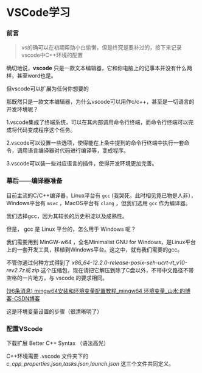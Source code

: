 # VSCode学习

### 前言

> vs的确可以在初期帮助小白偷懒，但是终究是要补过的，接下来记录vscode中C++环境的配置

确切地说，**vscode** 只是一款文本编辑器，它和你电脑上的记事本并没有什么两样，甚至word也是。

但vscode可以扩展为任何你想要的

那既然只是一款文本编辑器，为什么vscode可以用作c/c++，甚至是一切语言的开发环境呢？

1.vscode集成了终端系统，可以在其内部调用命令行终端，而命令行终端可以完成将代码变成程序这个任务。

2.vscode可以设置一些选项，使得能在上条中提到的命令行终端中执行一套命令，调用语言编译器对代码进行编译等，变成程序。

3.vscode可以装一些对应语言的插件，使得开发环境更加完善。

### 幕后——编译器准备

目前主流的C/C++编译器，Linux平台有 `gcc` (我哭死，此时相见竟已物是人非），Windows平台有 `msvc` ，MacOS平台有 `clang` ，但我们选用 `gcc` 作为编译器。

我们选择gcc，因为其较长的历史积淀以及成熟性。

但是， gcc 是 Linux 平台的，怎么用于 Windows 呢？

我们需要用到 MinGW-w64 ，全名Minimalist GNU for Windows，是Linux平台上的一套开发工具，移植到Windows平台。这之中，就有我们需要的gcc。

不管你通过何种方式得到了 *x86_64-12.2.0-release-posix-seh-ucrt-rt_v10-rev2.7z或.zip* 这个压缩包，现在请把它解压到除了C盘以外，不带中文路径不带空格的一片地方，与 vscode 的要求相同。

[(96条消息) mingw64安装和环境变量配置教程_mingw64 环境变量_山水:的博客-CSDN博客](https://blog.csdn.net/woxingzou/article/details/113746142)

这是环境变量设置的步骤（很清晰明了）

### 配置VScode

下载扩展 Better C++ Syntax （语法高光）

C++环境需要 .vscode 文件夹下的 *c_cpp_properties.json,tasks.json,launch.json* 这三个文件共同定义。












